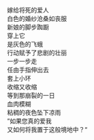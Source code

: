 <p class="has-line-data" data-line-start="2" data-line-end="17">嫁给将死的爱人<br>
白色的婚纱沧桑如丧服<br>
新娘的脚步踟蹰<br>
穿上它<br>
是灰色的飞蛾<br>
行动赋予了悲剧的壮丽<br>
一步一步走<br>
任由手指伸出去<br>
套上小环<br>
收缩又收缩<br>
等到那崩裂的一日<br>
血肉模糊<br>
粘稠的夜色坠下凉雨<br>
”如果您真的爱我<br>
又如何将我置于这般境地中？“</p>
